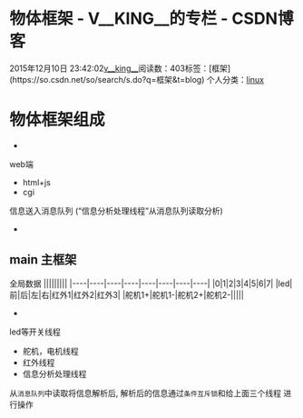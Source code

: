 # 物体框架 - V__KING__的专栏 - CSDN博客





2015年12月10日 23:42:02[v__king__](https://me.csdn.net/V__KING__)阅读数：403标签：[框架](https://so.csdn.net/so/search/s.do?q=框架&t=blog)
个人分类：[linux](https://blog.csdn.net/V__KING__/article/category/1733387)









# 物体框架组成
- 
web端 
- html+js
- cgi 

信息送入消息队列 (“信息分析处理线程”从消息队列读取分析)

- 
main 主框架
- 
全局数据
|||||||||
|----|----|----|----|----|----|----|----|
|0|1|2|3|4|5|6|7|
|led|前|后|左|右|红外1|红外2|红外3|
|舵机1+|舵机1-|舵机2+|舵机2-|||||

- 
led等开关线程

- 舵机，电机线程
- 红外线程
- 信息分析处理线程 

从`消息队列`中读取将信息解析后, 解析后的信息通过`条件互斥锁`和给上面三个线程 进行操作




